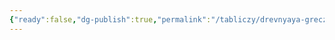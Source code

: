 ```yaml
---
{"ready":false,"dg-publish":true,"permalink":"/tabliczy/drevnyaya-grecziya/knosskij-dvorecz-na-o-krit/","dgPassFrontmatter":true}
---
```



